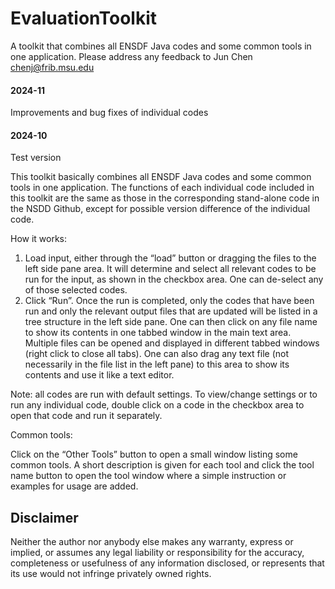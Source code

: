 # EvaluationToolkit
A toolkit that combines all ENSDF Java codes and some common tools in one application. Please address any feedback to Jun Chen chenj@frib.msu.edu

#### 2024-11 
Improvements and bug fixes of individual codes

#### 2024-10 
Test version

This toolkit basically combines all ENSDF Java codes and some common tools in one application. The functions of each individual code included in this toolkit are the same as those in the corresponding stand-alone code in the NSDD Github, except for possible version difference of the individual code.

How it works:
1.	Load input, either through the “load” button or dragging the files to the left side pane area. It will determine and select all relevant codes to be run for the input, as shown in the checkbox area. One can de-select any of those selected codes.
2.	Click “Run”. Once the run is completed, only the codes that have been run and only the relevant output files that are updated will be listed in a tree structure in the left side pane. One can then click on any file name to show its contents in one tabbed window in the main text area. Multiple files can be opened and displayed in different tabbed windows (right click to close all tabs). One can also drag any text file (not necessarily in the file list in the left pane) to this area to show its contents and use it like a text editor.

Note: all codes are run with default settings. To view/change settings or to run any individual code, double click on a code in the checkbox area to open that code and run it separately. 

Common tools:

Click on the “Other Tools” button to open a small window listing some common tools. A short description is given for each tool and click the tool name button to open the tool window where a simple instruction or examples for usage are added.

## Disclaimer

Neither the author nor anybody else makes any warranty, express or implied, or assumes any legal liability or responsibility for the accuracy, completeness or usefulness of any information disclosed, or represents that its use would not infringe privately owned rights.
